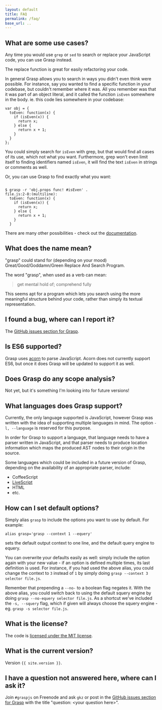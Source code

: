 ```yaml
---
layout: default
title: FAQ
permalink: /faq/
base_url: ..
---
```


## What are some use cases?

Any time you would use `grep` or `sed` to search or replace your JavaScript code, you can use Grasp instead.

The replace function is great for easily refactoring your code.

In general Grasp allows you to search in ways you didn't even think were possible. For instance, say you wanted to find a specific function in your codebase, but couldn't remember where it was. All you remember was that it was part of an object literal, and it called the function `isEven` somewhere in the body. ie. this code lies somewhere in your codebase:

    var obj = {
      toEven: function(x) {
        if (isEven(x)) {
          return x;
        } else {
          return x + 1;
        }
      }
    };

You could simply search for `isEven` with grep, but that would find all cases of its use, which not what you want. Furthermore, grep won't even limit itself to finding identifiers named `isEven`, it will find the text `isEven` in strings or comments as well.

Or, you can use Grasp to find exactly what you want:

<pre><code>
$ grasp -r 'obj.props func! #isEven' .
file.js:2-8:(multiline):
  toEven: <span class="bold red">function(x) {
    if (isEven(x)) {
      return x;
    } else {
      return x + 1;
    }
  }</span>
</code></pre>

There are many other possibilities - check out the [documentation](../docs).

## What does the name mean?
"grasp" could stand for (depending on your mood) Great/Good/Goddamn/Green Replace And Search Program.

The word "grasp", when used as a verb can mean:

> get mental hold of; comprehend fully

This seems apt for a program which lets you search using the more meaningful structure behind your code, rather than simply its textual representation.

## I found a bug, where can I report it?
The [GitHub issues section for Grasp](https://github.com/gkz/grasp/issues).

## Is ES6 supported?
Grasp uses [acorn](https://github.com/marijnh/acorn) to parse JavaScript. Acorn does not currently support ES6, but once it does Grasp will be updated to support it as well.

## Does Grasp do any scope analysis?
Not yet, but it's something I'm looking into for future versions!

## What languages does Grasp support?
Currently, the only language supported is JavaScript, however Grasp was written with the idea of supporting multiple languages in mind. The option `-l, --language` is reserved for this purpose.

In order for Grasp to support a language, that language needs to have a parser written in JavaScript, and that parser needs to produce location information which maps the produced AST nodes to their origin in the source.

Some languages which could be included in a future version of Grasp, depending on the availability of an appropriate parser, include:

* CoffeeScript
* [LiveScript](http://livescript.net)
* HTML
* etc.

## How can I set default options?
Simply alias `grasp` to include the options you want to use by default. For example:

    alias grasp='grasp --context 1 --equery'

sets the default output context to one line, and the default query engine to equery.

You can overwrite your defaults easily as well: simply include the option again with your new value - if an option is defined multiple times, its last definition is used. For instance, if you had used the above alias, you could change the context to `3` instead of `1` by simply doing `grasp --context 3 selector file.js`.

Remember that prepending a `--no-` to a boolean flag negates it. With the above alias, you could switch back to using the default squery engine by doing `grasp --no-equery selector file.js`. As a shortcut we've included the `-s, --squery` flag, which if given will always choose the squery engine - eg. `grasp -s selector file.js`.

## What is the license?
The code is [licensed under the MIT license](https://github.com/gkz/grasp/blob/master/LICENSE).

## What is the current version?
Version `{{ site.version }}`.

## I have a question not answered here, where can I ask it?
Join `#graspjs` on Freenode and ask `gkz` or post in the [GitHub issues section for Grasp](https://github.com/gkz/grasp/issues) with the title "question: &lt;your question here&gt;".
